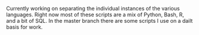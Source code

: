 Currently working on separating the individual instances of the various languages. 
Right now most of these scripts are a mix of Python, Bash, R, and a bit of SQL.
                                                               In the master branch there are some scripts I use on a dailt basis for work. 
